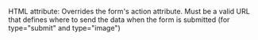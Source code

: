 HTML attribute: Overrides the form's action attribute. Must be a valid URL that defines where to send the data when the form is submitted (for type="submit" and type="image")